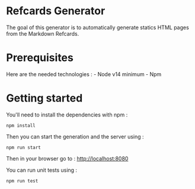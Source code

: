 # Refcards Generator 

The goal of this generator is to automatically generate statics HTML pages from the Markdown Refcards.


# Prerequisites

Here are the needed technologies :
    - Node v14 minimum 
    - Npm 


# Getting started

You'll need to install the dependencies with npm :

```
npm install
```

Then you can start the generation and the server using :

```
npm run start
```
Then in your browser go to : <http://localhost:8080>


You can run unit tests using :

```
npm run test
```